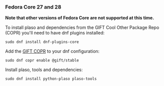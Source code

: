 ### Fedora Core 27 and 28

**Note that other versions of Fedora Core are not supported at this time.**

To install plaso and dependencies from the GIFT Cool Other Package Repo (COPR) you'll need to have dnf plugins installed:

```
sudo dnf install dnf-plugins-core
```

Add the [GIFT COPR](https://copr.fedorainfracloud.org/groups/g/gift/coprs/) to your dnf configuration:

```
sudo dnf copr enable @gift/stable
```

Install plaso, tools and dependencies:

```
sudo dnf install python-plaso plaso-tools
```
